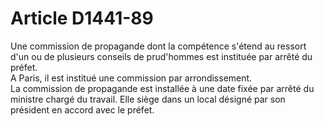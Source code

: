 # Article D1441-89

  
Une commission de propagande dont la compétence s'étend au ressort d'un ou de plusieurs conseils de prud'hommes est instituée par arrêté du préfet.   
A Paris, il est institué une commission par arrondissement.   
La commission de propagande est installée à une date fixée par arrêté du ministre chargé du travail. Elle siège dans un local désigné par son président en accord avec le préfet.